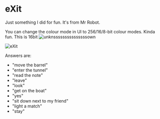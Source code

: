 # eXit

Just something I did for fun. It's from Mr Robot.

You can change the colour mode in UI to 256/16/8-bit colour modes. Kinda fun.
This is 16bit
![unknsssssssssssssssown](https://user-images.githubusercontent.com/45197642/173207288-062deefe-19bb-4eea-84f7-4fa5f5bbd26a.png)

![eXit](https://user-images.githubusercontent.com/45197642/173206275-db7f2f1a-fac8-4ebe-86fd-93ca5df906f9.gif)

Answers are:
* "move the barrel"
* "enter the tunnel"
* "read the note"
* "leave"
* "look"
* "get on the boat"
* "yes"
* "sit down next to my friend"
* "light a match"
* "stay"
